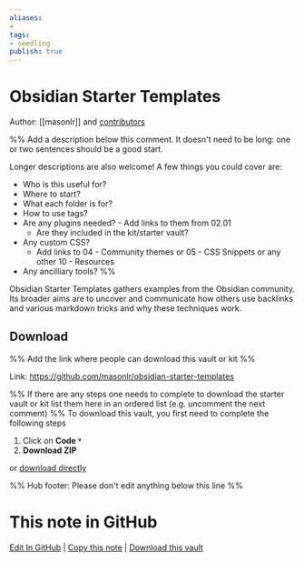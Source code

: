 ```yaml
---
aliases: 
- 
tags:
- seedling
publish: true
---
```


# Obsidian Starter Templates
Author: [[masonlr]] and [contributors](https://github.com/masonlr/obsidian-starter-templates/graphs/contributors)

%% Add a description below this comment. It doesn't need to be long: one or two sentences should be a good start. 

Longer descriptions are also welcome! A few things you could cover are: 
- Who is this useful for?
- Where to start?
- What each folder is for?
- How to use tags?
- Are any plugins needed? - Add links to them from 02.01
	- Are they included in the kit/starter vault?
- Any custom CSS? 
	- Add links to 04 - Community themes or 05 - CSS Snippets or any other 10 - Resources
- Any ancilliary tools?
%%

Obsidian Starter Templates gathers examples from the Obsidian community. Its broader aims are to uncover and communicate how others use backlinks and various markdown tricks and why these techniques work.

## Download 

%% Add the link where people can download this vault or kit %%

Link: https://github.com/masonlr/obsidian-starter-templates

%% If there are any steps one needs to complete to download the starter vault or kit list them here in an ordered list (e.g. uncomment the next comment)
%%
To download this vault, you first need to complete the following steps
1. Click on **Code ˅**
2. **Download ZIP**

or [download directly](https://github.com/masonlr/obsidian-starter-templates/archive/refs/heads/master.zip)


%% Hub footer: Please don't edit anything below this line %%

# This note in GitHub

<span class="git-footer">[Edit In GitHub](https://github.dev/obsidian-community/obsidian-hub/blob/main/03%20-%20Showcases%20%26%20Templates/Vaults/Obsidian%20Starter%20Templates.md "git-hub-edit-note") | [Copy this note](https://raw.githubusercontent.com/obsidian-community/obsidian-hub/main/03%20-%20Showcases%20%26%20Templates/Vaults/Obsidian%20Starter%20Templates.md "git-hub-copy-note") | [Download this vault](https://github.com/obsidian-community/obsidian-hub/archive/refs/heads/main.zip "git-hub-download-vault") </span>